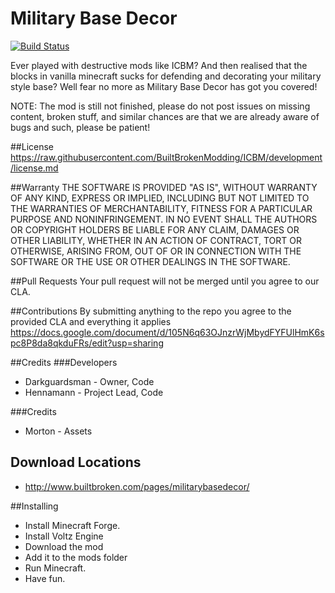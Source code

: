 Military Base Decor
=================

[![Build Status](https://travis-ci.org/BuiltBrokenModding/MilitaryBaseDecor.svg?branch=master)](https://travis-ci.org/BuiltBrokenModding/MilitaryBaseDecor)

Ever played with destructive mods like ICBM? And then realised that the blocks in vanilla minecraft sucks for defending and decorating your military style base? Well fear no more as Military Base Decor has got you covered!

NOTE: The mod is still not finished, please do not post issues on missing content, broken stuff, and similar chances are that we are already aware of bugs and such, please be patient!

##License
https://raw.githubusercontent.com/BuiltBrokenModding/ICBM/development/license.md
 
##Warranty
THE SOFTWARE IS PROVIDED "AS IS", WITHOUT WARRANTY OF ANY KIND, EXPRESS OR
IMPLIED, INCLUDING BUT NOT LIMITED TO THE WARRANTIES OF MERCHANTABILITY,
FITNESS FOR A PARTICULAR PURPOSE AND NONINFRINGEMENT. IN NO EVENT SHALL THE
AUTHORS OR COPYRIGHT HOLDERS BE LIABLE FOR ANY CLAIM, DAMAGES OR OTHER
LIABILITY, WHETHER IN AN ACTION OF CONTRACT, TORT OR OTHERWISE, ARISING FROM,
OUT OF OR IN CONNECTION WITH THE SOFTWARE OR THE USE OR OTHER DEALINGS IN
THE SOFTWARE.

##Pull Requests
Your pull request will not be merged until you agree to our CLA.

##Contributions
By submitting anything to the repo you agree to the provided CLA and everything it applies
https://docs.google.com/document/d/105N6q63OJnzrWjMbydFYFUlHmK6spc8P8da8qkduFRs/edit?usp=sharing

##Credits
###Developers
* Darkguardsman - Owner, Code
* Hennamann - Project Lead, Code

###Credits
* Morton - Assets

## Download Locations
* http://www.builtbroken.com/pages/militarybasedecor/

##Installing
* Install Minecraft Forge.
* Install Voltz Engine
* Download the mod
* Add it to the mods folder
* Run Minecraft.
* Have fun.
